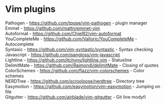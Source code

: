 # Vim plugins

Pathogen - https://github.com/tpope/vim-pathogen - plugin manager    
Emmet - https://github.com/mattn/emmet-vim    
Autoformat - https://github.com/Chiel92/vim-autoformat    
YouCompleteMe - https://github.com/Valloric/YouCompleteMe - Autocomplete    
Syntasic - https://github.com/vim-syntastic/syntastic - Syntax checking        
Javascript - https://github.com/pangloss/vim-javascript    
Lightline - https://github.com/itchyny/lightline.vim - Statusline    
DelimitMate - https://github.com/Raimondi/delimitMate - Closing of quotes    
ColorSchemes - https://github.com/flazz/vim-colorschemes - Color schemes    
NERDTree - https://github.com/scrooloose/nerdtree - Directory tree    
Easymotion - https://github.com/easymotion/vim-easymotion - Jumping on file    
Gitgutter - https://github.com/airblade/vim-gitgutter - Git line modyfi
